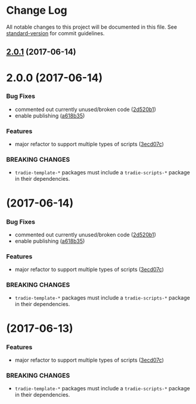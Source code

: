 # Change Log

All notable changes to this project will be documented in this file.
See [standard-version](https://github.com/conventional-changelog/standard-version) for commit guidelines.

<a name="2.0.1"></a>
## [2.0.1](https://github.com/jameslnewell/tradie-v4/compare/tradie-template-react-component@2.0.0...tradie-template-react-component@2.0.1) (2017-06-14)




<a name="2.0.0"></a>
# 2.0.0 (2017-06-14)


### Bug Fixes

* commented out currently unused/broken code ([2d520b1](https://github.com/jameslnewell/tradie-v4/commit/2d520b1))
* enable publishing ([a618b35](https://github.com/jameslnewell/tradie-v4/commit/a618b35))


### Features

* major refactor to support multiple types of scripts ([3ecd07c](https://github.com/jameslnewell/tradie-v4/commit/3ecd07c))


### BREAKING CHANGES

* `tradie-template-*` packages must include a `tradie-scripts-*` package in their dependencies.




<a name=""></a>
#  (2017-06-14)


### Bug Fixes

* commented out currently unused/broken code ([2d520b1](https://github.com/jameslnewell/tradie-v4/commit/2d520b1))
* enable publishing ([a618b35](https://github.com/jameslnewell/tradie-v4/commit/a618b35))


### Features

* major refactor to support multiple types of scripts ([3ecd07c](https://github.com/jameslnewell/tradie-v4/commit/3ecd07c))


### BREAKING CHANGES

* `tradie-template-*` packages must include a `tradie-scripts-*` package in their dependencies.




<a name=""></a>
#  (2017-06-13)


### Features

* major refactor to support multiple types of scripts ([3ecd07c](https://github.com/jameslnewell/tradie-v4/commit/3ecd07c))


### BREAKING CHANGES

* `tradie-template-*` packages must include a `tradie-scripts-*` package in their dependencies.
